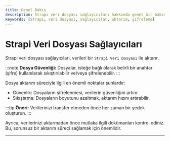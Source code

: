 ```yaml
---
title: Genel Bakış
description: Strapi veri dosyası sağlayıcıları hakkında genel bir bakış. Bu belgede, veri dosyalarının nasıl aktarılacağını ve güvenlik önlemlerini kapsayan bilgiler bulunmaktadır.
keywords: [Strapi, veri dosyası, sağlayıcılar, aktarım, şifreleme]
---
```


# Strapi Veri Dosyası Sağlayıcıları

Strapi veri dosyası sağlayıcıları, verileri bir `Strapi Veri Dosyası` ile aktarır.

:::note
**Dosya Güvenliği:** Dosyalar, isteğe bağlı olarak belirli bir anahtar (şifre) kullanılarak sıkıştırılabilir ve/veya şifrelenebilir.
:::

Dosya aktarım süreciyle ilgili en önemli noktalar şunlardır:

- Güvenlik: Dosyaların şifrelenmesi, verilerin güvenliğini artırır.
- Sıkıştırma: Dosyaların boyutunu azaltmak, aktarım hızını artırabilir.

:::tip
**Öneri:** Verilerinizi transfer etmeden önce her zaman bir yedek oluşturun.
:::

Ayrıca, verilerinizi aktarmadan önce mutlaka ilgili dokümanları kontrol ediniz. Bu, sorunsuz bir aktarım süreci sağlamak için önemlidir. 

---